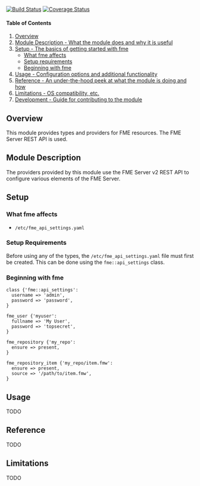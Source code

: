 [![Build Status](https://img.shields.io/travis/OrdnanceSurvey/puppet-fme.svg)](https://travis-ci.org/OrdnanceSurvey/puppet-fme)
[![Coverage Status](https://img.shields.io/coveralls/OrdnanceSurvey/puppet-fme.svg)](https://coveralls.io/github/OrdnanceSurvey/puppet-fme)

#### Table of Contents

1. [Overview](#overview)
2. [Module Description - What the module does and why it is useful](#module-description)
3. [Setup - The basics of getting started with fme](#setup)
    * [What fme affects](#what-fme-affects)
    * [Setup requirements](#setup-requirements)
    * [Beginning with fme](#beginning-with-fme)
4. [Usage - Configuration options and additional functionality](#usage)
5. [Reference - An under-the-hood peek at what the module is doing and how](#reference)
5. [Limitations - OS compatibility, etc.](#limitations)
6. [Development - Guide for contributing to the module](#development)

## Overview

This module provides types and providers for FME resources.  The FME Server REST API is used.

## Module Description

The providers provided by this module use the FME Server v2 REST API to configure various elements of the FME Server.

## Setup

### What fme affects

* `/etc/fme_api_settings.yaml`

### Setup Requirements

Before using any of the types, the `/etc/fme_api_settings.yaml` file must first be created.  This can be done using the `fme::api_settings` class.

### Beginning with fme

```
class {'fme::api_settings':
  username => 'admin',
  password => 'password',
}

fme_user {'myuser':
  fullname => 'My User',
  password => 'topsecret',
}

fme_repository {'my_repo':
  ensure => present,
}

fme_repository_item {'my_repo/item.fmw':
  ensure => present,
  source => '/path/to/item.fmw',
}

```

## Usage

TODO

## Reference

TODO

## Limitations

TODO
